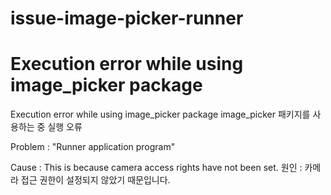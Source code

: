# issue-image-picker-runner
# Execution error while using image_picker package

Execution error while using image_picker package
image_picker 패키지를 사용하는 중 실행 오류

Problem : "Runner application program"

Cause : This is because camera access rights have not been set.
원인 : 카메라 접근 권한이 설정되지 않았기 때문입니다.
